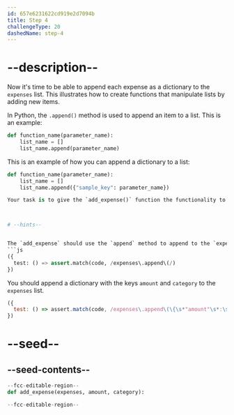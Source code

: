 ```yaml
---
id: 657e6231622cd919e2d7094b
title: Step 4
challengeType: 20
dashedName: step-4
---
```


# --description--

Now it's time to be able to append each expense as a dictionary to the `expenses` list. This illustrates how to create functions that manipulate lists by adding new items.


In Python, the `.append()` method is used to append an item to a list. This is an example:
```python
def function_name(parameter_name):
    list_name = []
    list_name.append(parameter_name)
```

This is an example of how you can append a dictionary to a list:

```python
def function_name(parameter_name):
    list_name = []
    list_name.append({"sample_key": parameter_name})

Your task is to give the `add_expense()` function the functionality to append a new expense dictionary to the `expenses` list. The dictionary should have two keys: `"amount"` and `"category"`. The values of the keys should be the values of the arguments passed into the `add_expense` function.



# --hints--


The `add_expense` should use the `append` method to append to the `expense` list
```js
({
  test: () => assert.match(code, /expenses\.append\(/)
})

```
 
You should append a dictionary with the keys `amount` and `category` to the `expenses` list.

```js
({
  test: () => assert.match(code, /expenses\.append\(\{\s*"amount"\s*:\s*amount\s*,\s*"category"\s*:\s*category\s*\}\)/, "The line 'expenses.append({\"amount\": amount, \"category\": category})' should be present in the code.")
})

```
# --seed--

## --seed-contents--

```py
--fcc-editable-region--
def add_expense(expenses, amount, category):

--fcc-editable-region--
```
